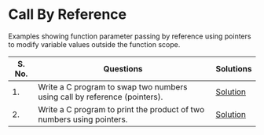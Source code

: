 # Call By Reference

Examples showing function parameter passing by reference using pointers to modify variable values outside the function scope.

| S. No. | Questions | Solutions |
|---|---|---|
| 1. | Write a C program to swap two numbers using call by reference (pointers). | [Solution](https://github.com/PrateekRaj8125/Beginner-C-Programms/blob/main/Codes/17.%20Call%20By%20Reference/pb1.c) |
| 2. | Write a C program to print the product of two numbers using pointers. | [Solution](https://github.com/PrateekRaj8125/Beginner-C-Programms/blob/main/Codes/17.%20Call%20By%20Reference/pb2.c) |

